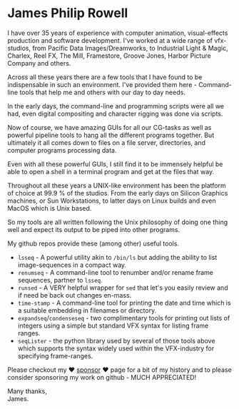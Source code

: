 # James Philip Rowell

I have over 35 years of experience with computer animation, visual-effects production and software development.
I've worked at a wide range of vfx-studios, from Pacific Data Images/Dreamworks, to Industrial Light & Magic,
Charlex, Reel FX, The Mill, Framestore, Groove Jones, Harbor Picture Company and others.

Across all these years there are a few tools that I have found to be indispensable in such an environment. I've provided
them here - Command-line tools that help me and others with our day to day needs.

In the early days, the command-line and programming scripts were all we had,
even digital compositing and character rigging was done via scripts.

Now of course, we have amazing GUIs for all our CG-tasks as well as powerful pipeline tools to
hang all the different programs together.
But ultimately it all comes down to files on a file server, directories, and computer programs processing data.

Even with all these powerful GUIs, I still find it to be immensely helpful be able to open a
shell in a terminal program and get at the files that way.

Throughout all these years a UNIX-like environment has been the platform of choice at 99.9 % of the studios.
From the early days on Silicon Graphics machines, or Sun Workstations, to 
latter days on Linux builds and even MacOS which is Unix based.

So my tools are all written following the Unix philosophy of doing one thing well and expect its output to
be piped into other programs.

My github repos provide these (among other) useful tools.

- `lsseq` - A powerful utility akin to `/bin/ls` but adding the ability to list image-sequences in a compact way.
- `renumseq` - A command-line tool to renumber and/or rename frame sequences, partner to `lsseq`.
- `runsed` - A VERY helpful wrapper for `sed` that let's you easily review and if need be back out changes en-mass.
- `time-stamp` - A command-line tool for printing the date and time which is a suitable embedding in filenames or directory.
- `expandseq`/`condenseseq` - two complimentary tools for printing out lists of integers using a simple but standard VFX syntax for listing frame ranges.
- `seqLister` - the python library used by several of those tools above which supports the syntax widely used within the VFX-industry for specifying frame-ranges.

Please checkout my ❤️ [sponsor](https://github.com/sponsors/jrowellfx) ❤️ page for a bit of my history
and to please consider sponsoring my work on github - MUCH APPRECIATED!

Many thanks,  
James.
